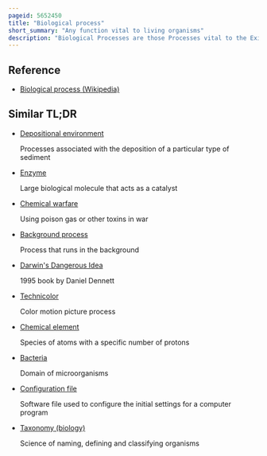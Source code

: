 ```yaml
---
pageid: 5652450
title: "Biological process"
short_summary: "Any function vital to living organisms"
description: "Biological Processes are those Processes vital to the Existence of an Organism and Shape its Capacity to interact with its Environment. Biological Processes are made of many chemical Reactions or other Events which are involved in the Persistence and Transformation of Life Forms. Metabolism and homeostasis are examples."
---
```


## Reference

- [Biological process (Wikipedia)](https://en.wikipedia.org/?curid=5652450)

## Similar TL;DR

- [Depositional environment](/tldr/en/depositional-environment)

  Processes associated with the deposition of a particular type of sediment

- [Enzyme](/tldr/en/enzyme)

  Large biological molecule that acts as a catalyst

- [Chemical warfare](/tldr/en/chemical-warfare)

  Using poison gas or other toxins in war

- [Background process](/tldr/en/background-process)

  Process that runs in the background

- [Darwin's Dangerous Idea](/tldr/en/darwins-dangerous-idea)

  1995 book by Daniel Dennett

- [Technicolor](/tldr/en/technicolor)

  Color motion picture process

- [Chemical element](/tldr/en/chemical-element)

  Species of atoms with a specific number of protons

- [Bacteria](/tldr/en/bacteria)

  Domain of microorganisms

- [Configuration file](/tldr/en/configuration-file)

  Software file used to configure the initial settings for a computer program

- [Taxonomy (biology)](/tldr/en/taxonomy-biology)

  Science of naming, defining and classifying organisms
